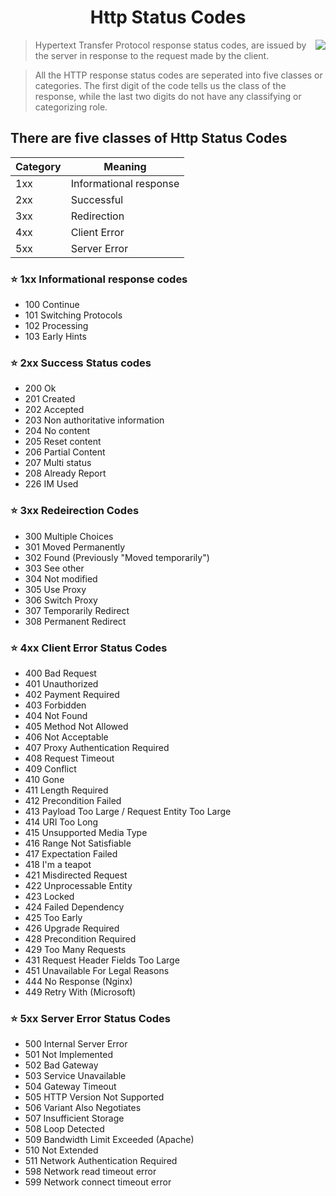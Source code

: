 <h1 align="center">Http Status Codes</h1>

[<img src="https://res.cloudinary.com/ngleadersdb/image/upload/h_150/v1584474698/it_huyjrx.png" align="right">](https://github.com/afolorunso/)

> Hypertext Transfer Protocol response status codes, are issued by the server in response to the request made by the  client.

> All the  HTTP response status codes are seperated into five classes or categories. The first digit of the code tells us the class of the response, while the last two digits do not have any classifying or categorizing role.

## There are five classes of Http Status Codes
| Category | Meaning |
| --- | --- |
| 1xx | Informational response |
| 2xx  | Successful |
| 3xx  | Redirection |
| 4xx  | Client Error |
| 5xx  | Server Error |


### ⭐️ 1xx Informational response codes
* 100 Continue
* 101 Switching Protocols
* 102 Processing 
* 103 Early Hints

### ⭐️ 2xx Success Status codes
* 200 Ok
* 201 Created
* 202 Accepted 
* 203 Non authoritative information
* 204 No content
* 205 Reset content
* 206 Partial Content
* 207 Multi status
* 208 Already Report
* 226 IM Used

### ⭐️ 3xx Redeirection Codes
* 300 Multiple Choices
* 301 Moved Permanently
* 302 Found (Previously "Moved temporarily") 
* 303 See other
* 304 Not modified
* 305 Use Proxy
* 306 Switch Proxy
* 307 Temporarily Redirect
* 308 Permanent Redirect

### ⭐️ 4xx Client Error Status Codes
* 400 Bad Request
* 401 Unauthorized
* 402 Payment Required
* 403 Forbidden
* 404 Not Found
* 405 Method Not Allowed
* 406 Not Acceptable
* 407 Proxy Authentication Required
* 408 Request Timeout
* 409 Conflict
* 410 Gone
* 411 Length Required
* 412 Precondition Failed
* 413 Payload Too Large / Request Entity Too Large
* 414 URI Too Long
* 415 Unsupported Media Type
* 416 Range Not Satisfiable 
* 417 Expectation Failed
* 418 I'm a teapot 
* 421 Misdirected Request
* 422 Unprocessable Entity 
* 423 Locked
* 424 Failed Dependency
* 425 Too Early 
* 426 Upgrade Required
* 428 Precondition Required
* 429 Too Many Requests
* 431 Request Header Fields Too Large
* 451 Unavailable For Legal Reasons
* 444 No Response (Nginx)
* 449 Retry With (Microsoft)

### ⭐️ 5xx Server Error Status Codes
* 500 Internal Server Error
* 501 Not Implemented
* 502 Bad Gateway
* 503 Service Unavailable
* 504 Gateway Timeout
* 505 HTTP Version Not Supported
* 506 Variant Also Negotiates
* 507 Insufficient Storage
* 508 Loop Detected
* 509 Bandwidth Limit Exceeded (Apache)
* 510 Not Extended
* 511 Network Authentication Required
* 598 Network read timeout error
* 599 Network connect timeout error
